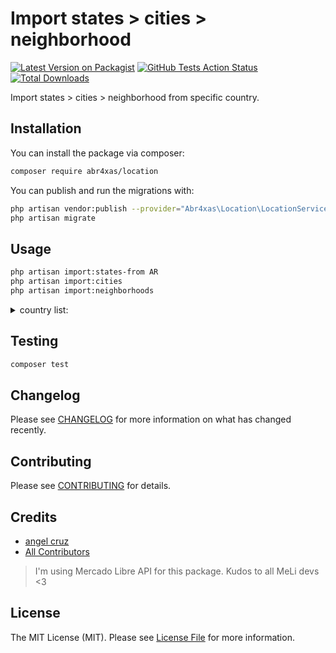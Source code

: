 # Import states > cities > neighborhood

[![Latest Version on Packagist](https://img.shields.io/packagist/v/abr4xas/location.svg?style=flat-square)](https://packagist.org/packages/abr4xas/location)
[![GitHub Tests Action Status](https://github.com/abr4xas/location/workflows/Tests/badge.svg?style=flat-square)](https://github.com/abr4xas/location/actions?query=workflow%3Arun-tests+branch%3Amaster)
[![Total Downloads](https://img.shields.io/packagist/dt/abr4xas/location.svg?style=flat-square)](https://packagist.org/packages/abr4xas/location)


Import states > cities > neighborhood from specific country.


## Installation

You can install the package via composer:

```bash
composer require abr4xas/location
```

You can publish and run the migrations with:

```bash
php artisan vendor:publish --provider="Abr4xas\Location\LocationServiceProvider" --tag="migrations"
php artisan migrate
```
## Usage

``` bash
php artisan import:states-from AR
php artisan import:cities
php artisan import:neighborhoods
```

<details>
    <summary>country list:</summary>

```
country: AR,
name: Argentina,
country: BO,
name: Bolivia,
country: BR,
name: Brasil,
country: CL,
name: Chile,
country: CN,
name: China,
country: CO,
name: Colombia,
country: CR,
name: Costa Rica,
country: CBT,
name: Cross Border Trade,
country: EC,
name: Ecuador,
country: SV,
name: El Salvador,
country: GT,
name: Guatemala,
country: HN,
name: Honduras,
country: MX,
name: Mexico,
country: NI,
name: Nicaragua,
country: PA,
name: Panamá,
country: PY,
name: Paraguay,
country: PE,
name: Peru,
country: PT,
name: Portugal,
country: PR,
name: Puerto Rico,
country: GB,
name: Reino Unido,
country: DO,
name: República Dominicana,
country: UY,
name: Uruguay,
country: VE,
name: Venezuela,
```

</details>



## Testing

``` bash
composer test
```

## Changelog

Please see [CHANGELOG](CHANGELOG.md) for more information on what has changed recently.

## Contributing

Please see [CONTRIBUTING](.github/CONTRIBUTING.md) for details.

## Credits

- [angel cruz](https://github.com/abr4xas)
- [All Contributors](../../contributors)

> I'm using Mercado Libre API for this package. Kudos to all MeLi devs <3

## License

The MIT License (MIT). Please see [License File](LICENSE.md) for more information.
